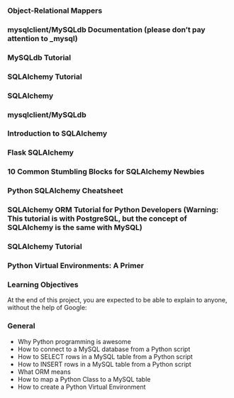 ### Object-Relational Mappers

### mysqlclient/MySQLdb Documentation (please don’t pay attention to _mysql)

### MySQLdb Tutorial

### SQLAlchemy Tutorial

### SQLAlchemy

### mysqlclient/MySQLdb

### Introduction to SQLAlchemy

### Flask SQLAlchemy

### 10 Common Stumbling Blocks for SQLAlchemy Newbies

### Python SQLAlchemy Cheatsheet

### SQLAlchemy ORM Tutorial for Python Developers (Warning: This tutorial is with PostgreSQL, but the concept of SQLAlchemy is the same with MySQL)

### SQLAlchemy Tutorial

### Python Virtual Environments: A Primer

### Learning Objectives

At the end of this project, you are expected to be able to explain to anyone, without the help of Google:

### General

- Why Python programming is awesome
- How to connect to a MySQL database from a Python script
- How to SELECT rows in a MySQL table from a Python script
- How to INSERT rows in a MySQL table from a Python script
- What ORM means
- How to map a Python Class to a MySQL table
- How to create a Python Virtual Environment


